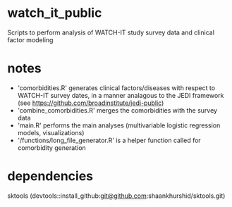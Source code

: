 # watch_it_public
Scripts to perform analysis of WATCH-IT study survey data and clinical factor modeling

# notes
- 'comorbidities.R' generates clinical factors/diseases with respect to WATCH-IT survey dates, in a manner analagous to the JEDI framework (see https://github.com/broadinstitute/jedi-public)
- 'combine_comorbidities.R' merges the comorbidities with the survey data
- 'main.R' performs the main analyses (multivariable logistic regression models, visualizations)
- '/functions/long_file_generator.R' is a helper function called for comorbidity generation

# dependencies
sktools (devtools::install_github:git@github.com:shaankhurshid/sktools.git)
